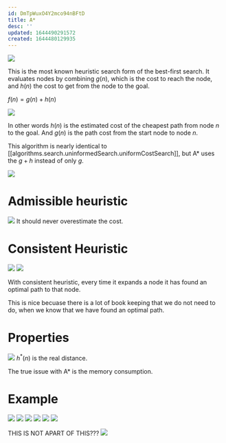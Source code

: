 ```yaml
---
id: DmTpWuxO4Y2mco94nBFtD
title: A*
desc: ''
updated: 1644490291572
created: 1644480129935
---
```

![](/assets/images/2022-02-10-11-37-47.png)

This is the most known heuristic search form of the best-first search. 
It evaluates nodes by combining $g(n)$, which is the cost to reach the node, and $h(n)$ the cost to get from the node to the goal.

$f(n)=g(n)+h(n)$

![](/assets/images/2022-02-10-11-38-12.png)

In other words $h(n)$ is the estimated cost of the cheapest path from node $n$ to the goal. And $g(n)$ is the path cost from the start node to node $n$.

This algorithm is nearly identical to [[algorithms.search.uninformedSearch.uniformCostSearch]], but A* uses the $g+h$ instead of only $g$.

![](/assets/images/2022-02-10-09-07-19.png)


# Admissible heuristic
![](/assets/images/2022-02-10-11-38-48.png)
It should never overestimate the cost.

# Consistent Heuristic
![](/assets/images/2022-02-10-11-41-45.png)
![](/assets/images/2022-02-10-11-42-20.png)

With consistent heuristic, every time it expands a node it has found an optimal path to that node.

This is nice becuase there is a lot of book keeping that we do not need to do, when we know that we have found an optimal path.
# Properties
![](/assets/images/2022-02-10-11-42-42.png)
$h^*(n)$ is the real distance.

The true issue with A* is the memory consumption.
# Example
![](/assets/images/2022-02-10-11-39-49.png)
![](/assets/images/2022-02-10-11-39-58.png)
![](/assets/images/2022-02-10-11-40-07.png)
![](/assets/images/2022-02-10-11-40-19.png)
![](/assets/images/2022-02-10-11-40-34.png)
![](/assets/images/2022-02-10-11-40-51.png)

THIS IS NOT APART OF THIS???
![](/assets/images/2022-02-10-09-09-13.png)
